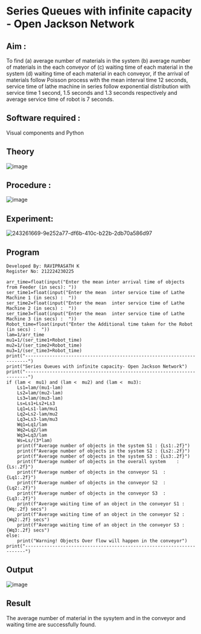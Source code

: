 # Series Queues with infinite capacity - Open Jackson Network

## Aim :
To find (a) average number of materials in the system (b) average number of materials in the each conveyor of (c) waiting time of each material in the system (d) waiting time of each material in each conveyor, if the arrival  of materials follow Poisson process with the mean interval time 12 seconds, service time of  lathe machine in series follow exponential distribution  with service time  1 second, 1.5 seconds and 1.3 seconds respectively and average service time of robot is 7 seconds.

## Software required :
Visual components and Python

## Theory

![image](https://user-images.githubusercontent.com/103921593/203239736-7b81f599-71a8-4ae7-b63e-5d98acd9ea54.png)


## Procedure :

![image](https://user-images.githubusercontent.com/103921593/203239789-bc870dce-6727-487b-a0e2-4fc3f5114889.png)

## Experiment:

![243261669-9e252a77-df6b-410c-b22b-2db70a586d97](https://github.com/user-attachments/assets/a8e0be67-bf92-4928-a5a0-943cd690d7c0)

## Program
```
Developed By: RAVIPRASATH K
Register No: 212224230225

arr_time=float(input("Enter the mean inter arrival time of objects from Feeder (in secs): "))
ser_time1=float(input("Enter the mean  inter service time of Lathe Machine 1 (in secs) :  "))
ser_time2=float(input("Enter the mean  inter service time of Lathe Machine 2 (in secs) :  "))
ser_time3=float(input("Enter the mean  inter service time of Lathe Machine 3 (in secs) :  "))
Robot_time=float(input("Enter the Additional time taken for the Robot (in secs) :  "))
lam=1/arr_time
mu1=1/(ser_time1+Robot_time)
mu2=1/(ser_time2+Robot_time)
mu3=1/(ser_time3+Robot_time)
print("-----------------------------------------------------------------------")
print("Series Queues with infinite capacity- Open Jackson Network")
print("-----------------------------------------------------------------------")
if (lam <  mu1) and (lam <  mu2) and (lam <  mu3):
    Ls1=lam/(mu1-lam)
    Ls2=lam/(mu2-lam)
    Ls3=lam/(mu3-lam)
    Ls=Ls1+Ls2+Ls3
    Lq1=Ls1-lam/mu1
    Lq2=Ls2-lam/mu2
    Lq3=Ls3-lam/mu3
    Wq1=Lq1/lam
    Wq2=Lq2/lam
    Wq3=Lq3/lam
    Ws=Ls/(3*lam)
    print(f"Average number of objects in the system S1 : {Ls1:.2f}")
    print(f"Average number of objects in the system S2 : {Ls2:.2f}")
    print(f"Average number of objects in the system S3 : {Ls3:.2f}")
    print(f"Average number of objects in the overall system    : {Ls:.2f}")
    print(f"Average number of objects in the conveyor S1  :  {Lq1:.2f}")
    print(f"Average number of objects in the conveyor S2  :  {Lq2:.2f}")
    print(f"Average number of objects in the conveyor S3  :  {Lq3:.2f}")
    print(f"Average waiting time of an object in the conveyor S1 : {Wq:.2f} secs")
    print(f"Average waiting time of an object in the conveyor S2 : {Wq2:.2f} secs")
    print(f"Average waiting time of an object in the conveyor S3 : {Wq3:.2f} secs")
else:
    print("Warning! Objects Over flow will happen in the conveyor")
print("----------------------------------------------------------------------")
```

## Output

![image](https://github.com/user-attachments/assets/ea3a7ba5-abcb-4c17-b3a5-79feccd03d2b)

## Result

The average number of material in the sysytem and in the conveyor and waiting time are successfully found.
